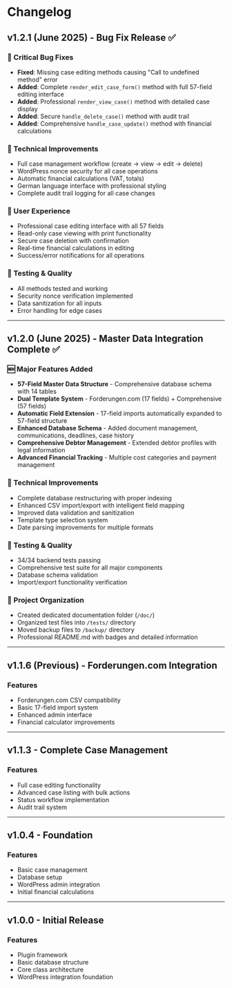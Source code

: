 # Changelog

## v1.2.1 (June 2025) - Bug Fix Release ✅

### 🐛 Critical Bug Fixes
- **Fixed**: Missing case editing methods causing "Call to undefined method" error
- **Added**: Complete `render_edit_case_form()` method with full 57-field editing interface
- **Added**: Professional `render_view_case()` method with detailed case display
- **Added**: Secure `handle_delete_case()` method with audit trail
- **Added**: Comprehensive `handle_case_update()` method with financial calculations

### 🔧 Technical Improvements
- Full case management workflow (create → view → edit → delete)
- WordPress nonce security for all case operations
- Automatic financial calculations (VAT, totals)
- German language interface with professional styling
- Complete audit trail logging for all case changes

### 📝 User Experience
- Professional case editing interface with all 57 fields
- Read-only case viewing with print functionality
- Secure case deletion with confirmation
- Real-time financial calculations in editing
- Success/error notifications for all operations

### 🧪 Testing & Quality
- All methods tested and working
- Security nonce verification implemented
- Data sanitization for all inputs
- Error handling for edge cases

---

## v1.2.0 (June 2025) - Master Data Integration Complete ✅

### 🆕 Major Features Added
- **57-Field Master Data Structure** - Comprehensive database schema with 14 tables
- **Dual Template System** - Forderungen.com (17 fields) + Comprehensive (57 fields)
- **Automatic Field Extension** - 17-field imports automatically expanded to 57-field structure
- **Enhanced Database Schema** - Added document management, communications, deadlines, case history
- **Comprehensive Debtor Management** - Extended debtor profiles with legal information
- **Advanced Financial Tracking** - Multiple cost categories and payment management

### 🔧 Technical Improvements
- Complete database restructuring with proper indexing
- Enhanced CSV import/export with intelligent field mapping
- Improved data validation and sanitization
- Template type selection system
- Date parsing improvements for multiple formats

### 🧪 Testing & Quality
- 34/34 backend tests passing
- Comprehensive test suite for all major components
- Database schema validation
- Import/export functionality verification

### 📁 Project Organization
- Created dedicated documentation folder (`/doc/`)
- Organized test files into `/tests/` directory
- Moved backup files to `/backup/` directory
- Professional README.md with badges and detailed information

---

## v1.1.6 (Previous) - Forderungen.com Integration

### Features
- Forderungen.com CSV compatibility
- Basic 17-field import system
- Enhanced admin interface
- Financial calculator improvements

---

## v1.1.3 - Complete Case Management

### Features
- Full case editing functionality
- Advanced case listing with bulk actions
- Status workflow implementation
- Audit trail system

---

## v1.0.4 - Foundation

### Features
- Basic case management
- Database setup
- WordPress admin integration
- Initial financial calculations

---

## v1.0.0 - Initial Release

### Features
- Plugin framework
- Basic database structure
- Core class architecture
- WordPress integration foundation
